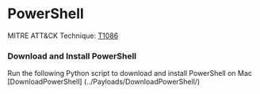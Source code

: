 # PowerShell

MITRE ATT&CK Technique: [T1086](https://attack.mitre.org/wiki/Technique/T1086)

### Download and Install PowerShell

Run the following Python script to download and install PowerShell on Mac
[DownloadPowerShell] (../Payloads/DownloadPowerShell/)

